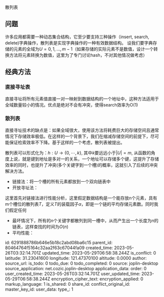 散列表

## 问题
许多应用都需要一种动态集合结构，它至少要支持三种操作（insert, search, delete)字典操作，散列表是实现字典操作的一种有效数据结构。
设我们要字典存储的元素的全域为$U = {0,1,\dots, m-1}$（如果存储的实际元素不是数值，设计一个转换方法将元素转换为数值，这里为了专门讨论hash，不对其他情况做考虑）
## 经典方法

### 直接寻址表
直接寻址将所有元素值直接一对一映射到数据结构的一个地址中，这种方法适用于全域数量较小的情况。优点是绝对不会有冲突，使得search效率为O(1)

### 散列表
直接寻址技术的缺点是：如果全域很大，使用该方法将耗费巨大的存储空间且通常情况下存储效率极低。在这样的一个背景下，我们在缩减存储空间的前提下，尽可能保证检索效率不下降。基于这样的一个考虑，散列表被提出。

散列表可以形式化为：$h: U \rightarrow \{0,\cdots, k\}$, 其中$k$要远远小于$|U| = m$, 从函数的角度上说，就是键到地址是多对一的关系，一个地址可以存储多个键，这提升了存储效率的同时，也提升了冲突(多个关键字到一个槽)的概率，这就引入了后续的冲突解决方法。
- 链接法：将一个槽的所有元素都放到一个双向链表中
- 开放寻址法： 

这里首先对链接法进行性能分析，这里假定数据结构是一个能存放n个元素，具有m个槽位的散列表$T$，定义$T$的装载因子$\alpha$，即是一个链的平均存储元素数。同时我们假定任何
- 最坏情况下，所有的$n$个关键字都散列到同一槽中，从而产生出一个长度为$n$的链表，这样查找的时间为$O(n)$
- 平均性能：

id: 6291888786b646e5b18c2abd08ba6c15
parent_id: 80464764f5164c32aa2f63c67044fa09
created_time: 2023-05-26T03:32:14.701Z
updated_time: 2023-05-29T06:58:38.244Z
is_conflict: 0
latitude: 31.23041600
longitude: 121.47370100
altitude: 0.0000
author: 
source_url: 
is_todo: 0
todo_due: 0
todo_completed: 0
source: joplin-desktop
source_application: net.cozic.joplin-desktop
application_data: 
order: 0
user_created_time: 2023-05-26T03:32:14.701Z
user_updated_time: 2023-05-29T06:58:38.244Z
encryption_cipher_text: 
encryption_applied: 0
markup_language: 1
is_shared: 0
share_id: 
conflict_original_id: 
master_key_id: 
user_data: 
type_: 1